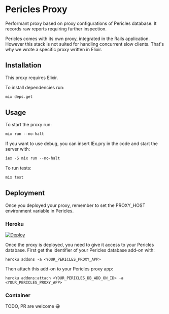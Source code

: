 # Pericles Proxy

Performant proxy based on proxy configurations of Pericles database. It records raw reports requiring further inspection.

Pericles comes with its own proxy, integrated in the Rails application. However this stack is not suited for handling concurrent slow clients. That's why we wrote a specific proxy written in Elixir.

## Installation

This proxy requires Elixir.

To install dependencies run:

```elixir
mix deps.get
```

## Usage

To start the proxy run:

```elixir
mix run --no-halt
```

If you want to use debug, you can insert IEx.pry in the code and start the server with:

```elixir
iex -S mix run --no-halt
```

To run tests:

```elixir
mix test
```

## Deployment

Once you deployed your proxy, remember to set the PROXY_HOST environment variable in Pericles.

### Heroku

[![Deploy](https://www.herokucdn.com/deploy/button.png)](https://heroku.com/deploy)

Once the proxy is deployed, you need to give it access to your Pericles database. First get the identifier of your Pericles database add-on with:

```
heroku addons -a <YOUR_PERICLES_PROXY_APP>
```

Then attach this add-on to your Pericles proxy app:

```
heroku addons:attach <YOUR_PERICLES_DB_ADD_ON_ID> -a <YOUR_PERICLES_PROXY_APP>
```

### Container

TODO, PR are welcome 😀
